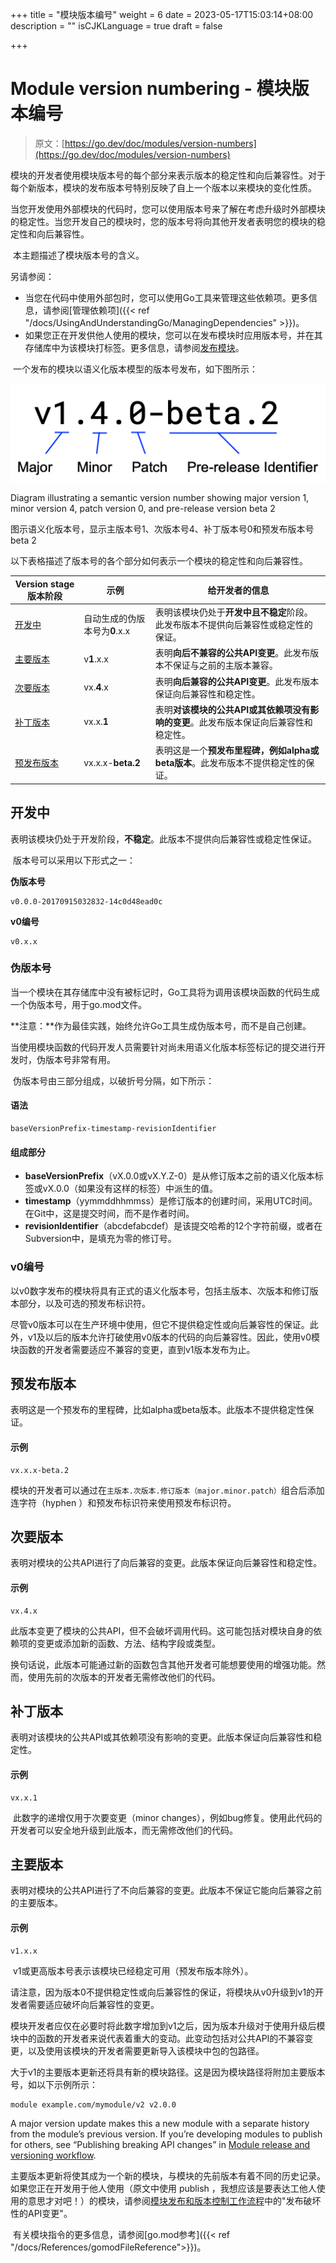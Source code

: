 +++
title = "模块版本编号"
weight = 6
date = 2023-05-17T15:03:14+08:00
description = ""
isCJKLanguage = true
draft = false

+++
# Module version numbering - 模块版本编号

> 原文：[https://go.dev/doc/modules/version-numbers](https://go.dev/doc/modules/version-numbers)

​	模块的开发者使用模块版本号的每个部分来表示版本的稳定性和向后兼容性。对于每个新版本，模块的发布版本号特别反映了自上一个版本以来模块的变化性质。

​	当您开发使用外部模块的代码时，您可以使用版本号来了解在考虑升级时外部模块的稳定性。当您开发自己的模块时，您的版本号将向其他开发者表明您的模块的稳定性和向后兼容性。

​	本主题描述了模块版本号的含义。

另请参阅：

- 当您在代码中使用外部包时，您可以使用Go工具来管理这些依赖项。更多信息，请参阅[管理依赖项]({{< ref "/docs/UsingAndUnderstandingGo/ManagingDependencies" >}})。
- 如果您正在开发供他人使用的模块，您可以在发布模块时应用版本号，并在其存储库中为该模块打标签。更多信息，请参阅[发布模块](../PublishingAModule)。

​	一个发布的模块以语义化版本模型的版本号发布，如下图所示：

![Diagram illustrating a semantic version number showing major version 1, minor version 4, patch version 0, and pre-release version beta 2](ModuleVersionNnumbering_img/version-number.png)

Diagram illustrating a semantic version number showing major version 1, minor version 4, patch version 0, and pre-release version beta 2

图示语义化版本号，显示主版本号1、次版本号4、补丁版本号0和预发布版本号beta 2

​	以下表格描述了版本号的各个部分如何表示一个模块的稳定性和向后兼容性。

| Version stage 版本阶段    | 示例                          | 给开发者的信息                                               |
| ------------------------- | ----------------------------- | ------------------------------------------------------------ |
| [开发中](#开发中)         | 自动生成的伪版本号为**0**.x.x | 表明该模块仍处于**开发中且不稳定**阶段。此发布版本不提供向后兼容性或稳定性的保证。 |
| [主要版本](#主要版本)     | v**1**.x.x                    | 表明**向后不兼容的公共API变更**。此发布版本不保证与之前的主版本兼容。 |
| [次要版本](#次要版本)     | vx.**4**.x                    | 表明**向后兼容的公共API变更**。此发布版本保证向后兼容性和稳定性。 |
| [补丁版本](#补丁版本)     | vx.x.**1**                    | 表明**对该模块的公共API或其依赖项没有影响的变更**。此发布版本保证向后兼容性和稳定性。 |
| [预发布版本](#预发布版本) | vx.x.x-**beta.2**             | 表明这是一个**预发布里程碑，例如alpha或beta版本**。此发布版本不提供稳定性的保证。 |



## 开发中

​	表明该模块仍处于开发阶段，**不稳定**。此版本不提供向后兼容性或稳定性保证。

​	版本号可以采用以下形式之一：

**伪版本号**

```
v0.0.0-20170915032832-14c0d48ead0c
```

**v0编号** 

```
v0.x.x 
```



### 伪版本号

​	当一个模块在其存储库中没有被标记时，Go工具将为调用该模块函数的代码生成一个伪版本号，用于go.mod文件。

**注意：**作为最佳实践，始终允许Go工具生成伪版本号，而不是自己创建。

​	当使用模块函数的代码开发人员需要针对尚未用语义化版本标签标记的提交进行开发时，伪版本号非常有用。

​	伪版本号由三部分组成，以破折号分隔，如下所示：

#### 语法

```
baseVersionPrefix-timestamp-revisionIdentifier
```



#### 组成部分

- **baseVersionPrefix**（vX.0.0或vX.Y.Z-0）是从修订版本之前的语义化版本标签或vX.0.0（如果没有这样的标签）中派生的值。
- **timestamp**（yymmddhhmmss）是修订版本的创建时间，采用UTC时间。在Git中，这是提交时间，而不是作者时间。
- **revisionIdentifier**（abcdefabcdef）是该提交哈希的12个字符前缀，或者在Subversion中，是填充为零的修订号。



### v0编号

​	以v0数字发布的模块将具有正式的语义化版本号，包括主版本、次版本和修订版本部分，以及可选的预发布标识符。

​	尽管v0版本可以在生产环境中使用，但它不提供稳定性或向后兼容性的保证。此外，v1及以后的版本允许打破使用v0版本的代码的向后兼容性。因此，使用v0模块函数的开发者需要适应不兼容的变更，直到v1版本发布为止。

## 预发布版本

​	表明这是一个预发布的里程碑，比如alpha或beta版本。此版本不提供稳定性保证。

#### 示例

```
vx.x.x-beta.2
```

​	模块的开发者可以通过在`主版本.次版本.修订版本（major.minor.patch）`组合后添加连字符（hyphen ）和预发布标识符来使用预发布标识符。



## 次要版本

​	表明对模块的公共API进行了向后兼容的变更。此版本保证向后兼容性和稳定性。

#### 示例

```
vx.4.x
```

​	此版本变更了模块的公共API，但不会破坏调用代码。这可能包括对模块自身的依赖项的变更或添加新的函数、方法、结构字段或类型。

​	换句话说，此版本可能通过新的函数包含其他开发者可能想要使用的增强功能。然而，使用先前的次版本的开发者无需修改他们的代码。

## 补丁版本

​	表明对该模块的公共API或其依赖项没有影响的变更。此版本保证向后兼容性和稳定性。

#### 示例

```
vx.x.1
```

​	此数字的递增仅用于次要变更（minor changes），例如bug修复。使用此代码的开发者可以安全地升级到此版本，而无需修改他们的代码。

## 主要版本

​	表明对模块的公共API进行了不向后兼容的变更。此版本不保证它能向后兼容之前的主要版本。

#### 示例

```
v1.x.x
```

​	v1或更高版本号表示该模块已经稳定可用（预发布版本除外）。

​	请注意，因为版本0不提供稳定性或向后兼容性的保证，将模块从v0升级到v1的开发者需要适应破坏向后兼容性的变更。

​	模块开发者应仅在必要时将此数字增加到v1之后，因为版本升级对于使用升级后模块中的函数的开发者来说代表着重大的变动。此变动包括对公共API的不兼容变更，以及使用该模块的开发者需要更新导入该模块中包的包路径。

​	大于v1的主要版本更新还将具有新的模块路径。这是因为模块路径将附加主要版本号，如以下示例所示：

```
module example.com/mymodule/v2 v2.0.0
```

A major version update makes this a new module with a separate history from the module’s previous version. If you’re developing modules to publish for others, see “Publishing breaking API changes” in [Module release and versioning workflow](https://go.dev/doc/modules/release-workflow).

​	主要版本更新将使其成为一个新的模块，与模块的先前版本有着不同的历史记录。如果您正在开发用于他人使用（原文中使用 publish ，我想应该是要表达工他人使用的意思才对吧！）的模块，请参阅[模块发布和版本控制工作流程](../ModuleReleaseAndVersioningWorkflow)中的"发布破坏性的API变更"。

​	有关模块指令的更多信息，请参阅[go.mod参考]({{< ref "/docs/References/gomodFileReference">}})。
